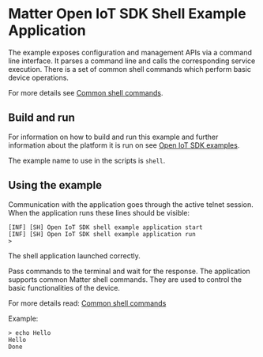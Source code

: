 # Matter Open IoT SDK Shell Example Application

The example exposes configuration and management APIs via a command line
interface. It parses a command line and calls the corresponding service
execution. There is a set of common shell commands which perform basic device
operations.

For more details see
[Common shell commands](../README.md#chip-shell-command-details).

## Build and run

For information on how to build and run this example and further information
about the platform it is run on see
[Open IoT SDK examples](../../../docs/examples/openiotsdk_examples.md).

The example name to use in the scripts is `shell`.

## Using the example

Communication with the application goes through the active telnet session. When
the application runs these lines should be visible:

```
[INF] [SH] Open IoT SDK shell example application start
[INF] [SH] Open IoT SDK shell example application run
>
```

The shell application launched correctly.

Pass commands to the terminal and wait for the response. The application
supports common Matter shell commands. They are used to control the basic
functionalities of the device.

For more details read:
[Common shell commands](../README.md#chip-shell-command-details)

Example:

```
> echo Hello
Hello
Done
```
